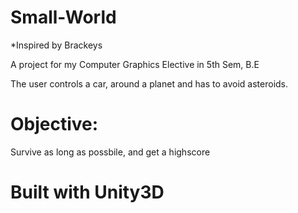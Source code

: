 # Small-World
  *Inspired by Brackeys

  A project for my Computer Graphics Elective in 5th Sem, B.E
  
  The user controls a car, around a planet and has to avoid asteroids.

# Objective: 
  Survive as long as possbile, and get a highscore
  
# Built with Unity3D
